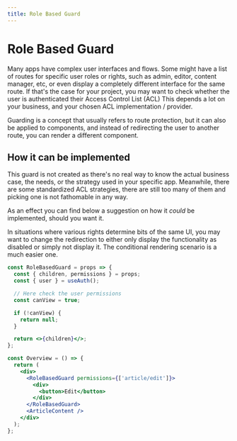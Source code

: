 ```yaml
---
title: Role Based Guard
---
```


# Role Based Guard

Many apps have complex user interfaces and flows. Some might have a list of routes for specific user
roles or rights, such as admin, editor, content manager, etc, or even display a completely different
interface for the same route. If that's the case for your project, you may want to check whether the
user is authenticated their Access Control List (ACL)
This depends a lot on your business, and your chosen ACL implementation / provider.

Guarding is a concept that usually refers to route protection, but it can also be applied to
components, and instead of redirecting the user to another route, you can render a different
component.

## How it can be implemented

This guard is not created as there's no real way to know the actual business case, the needs, or the
strategy used in your specific app. Meanwhile, there are some standardized ACL strategies, there are
still too many of them and picking one is not fathomable in any way.

As an effect you can find below a suggestion on how it _could_ be implemented, should you want it.

In situations where various rights determine bits of the same UI, you may want to change the
redirection to either only display the functionality as disabled or simply not display it. The
conditional rendering scenario is a much easier one.

```jsx
const RoleBasedGuard = props => {
  const { children, permissions } = props;
  const { user } = useAuth();

  // Here check the user permissions
  const canView = true;

  if (!canView) {
    return null;
  }

  return <>{children}</>;
};

const Overview = () => {
  return (
    <div>
      <RoleBasedGuard permissions={['article/edit']}>
        <div>
          <button>Edit</button>
        </div>
      </RoleBasedGuard>
      <ArticleContent />
    </div>
  );
};
```
